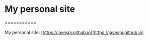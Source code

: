 # My personal site
===========

My personal site: [https://javespi.github.io](https://javespi.github.io)
